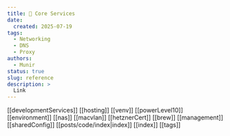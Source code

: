 ```yaml
---
title: 🔧 Core Services
date:
  created: 2025-07-19
tags:
  - Networking
  - DNS
  - Proxy
authors:
  - Munir
status: true
slug: reference
description: >
  Link
---
```

[[developmentServices]]
[[hosting]]
[[venv]]
[[powerLevel10]]
[[environment]]
[[nas]]
[[macvlan]]
[[hetznerCert]]
[[brew]]
[[management]]
[[sharedConfig]]
[[posts/code/index|index]]
[[index]]
[[tags]]
